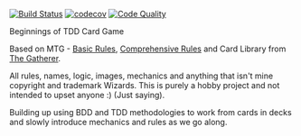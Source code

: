 [![Build Status](https://travis-ci.org/williamcameron/mycardgame.svg?branch=master)](https://travis-ci.org/williamcameron/mycardgame) [![codecov](https://codecov.io/gh/williamcameron/mycardgame/branch/master/graph/badge.svg)](https://codecov.io/gh/williamcameron/mycardgame) [![Code Quality](https://img.shields.io/scrutinizer/g/williamcameron/mycardgame.svg?style=flat-square)](https://scrutinizer-ci.com/g/williamcameron/mycardgame/?branch=master) 

Beginnings of TDD Card Game

Based on MTG - [Basic Rules](http://media.wizards.com/images/magic/resources/rules/EN_MTGM14_PrintedRulebook_LR.pdf), [Comprehensive Rules](http://media.wizards.com/images/magic/tcg/resources/rules/MagicCompRules_21031101.pdf) and Card Library from [The Gatherer](http://gatherer.wizards.com/Pages/Search/Default.aspx).

All rules, names, logic, images, mechanics and anything that isn't mine copyright and trademark Wizards.   This is purely a hobby project and not intended to upset anyone :) (Just saying).

Building up using BDD and TDD methodologies to work from cards in decks and slowly introduce mechanics and rules as we go along.